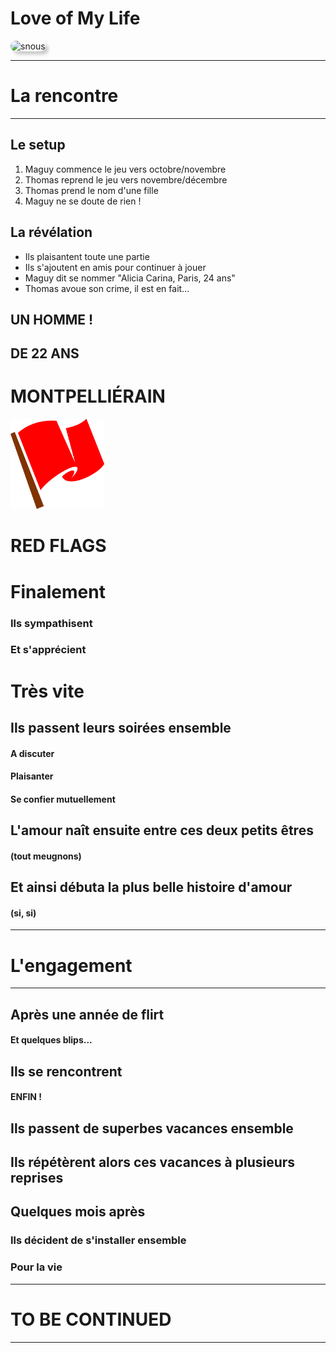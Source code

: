# Love of My Life

![snous](snous.jpg)

<style>
img[alt='snous'] { 
    width: 300px;
    border-radius: 10px;
    box-shadow: 5px 5px 5px rgba(0, 0, 0, 0.2);
}
</style>

<!--hslide-->

---
# La rencontre
---

<!--hslide-->

## Le setup

1. Maguy commence le jeu vers octobre/novembre
2. Thomas reprend le jeu vers novembre/décembre
3. Thomas prend le nom d'une fille
4. Maguy ne se doute de rien !

<!--hslide-->

## La révélation

- Ils plaisantent toute une partie
- Ils s'ajoutent en amis pour continuer à jouer
- Maguy dit se nommer "Alicia Carina, Paris, 24 ans"
- Thomas avoue son crime, il est en fait...

<!--hslide-->

## UN HOMME !

## DE 22 ANS        <!-- .element: class="fragment" data-fragment-index="1" -->

# MONTPELLIÉRAIN    <!-- .element: class="fragment" data-fragment-index="2" -->

<!--hslide-->

![red-flag](red-flag.png)

# RED FLAGS

<style>
img[alt='red-flag'] { width: 150px; }
</style>

<!--hslide-->

# Finalement

### Ils sympathisent            <!-- .element: class="fragment" data-fragment-index="1" -->

### Et s'apprécient             <!-- .element: class="fragment" data-fragment-index="2" -->

<!--hslide-->

# Très vite

## Ils passent leurs soirées ensemble

#### A discuter                 <!-- .element: class="fragment" data-fragment-index="1" -->

#### Plaisanter                 <!-- .element: class="fragment" data-fragment-index="2" -->

#### Se confier mutuellement    <!-- .element: class="fragment" data-fragment-index="3" -->

<!--hslide-->

## L'amour naît ensuite entre ces deux petits êtres

#### (tout meugnons)

<!--hslide-->

## Et ainsi débuta la plus belle histoire d'amour

#### (si, si)

<!--hslide-->

---
# L'engagement
---

<!--hslide-->

## Après une année de flirt

#### Et quelques blips...

<!--hslide-->

## Ils se rencontrent

#### ENFIN !

<!--hslide-->

## Ils passent de superbes vacances ensemble

<!--hslide-->

## Ils répétèrent alors ces vacances à plusieurs reprises

<!--hslide-->

## Quelques mois après

### Ils décident de s'installer ensemble    <!-- .element: class="fragment" data-fragment-index="1" -->

### Pour la vie                             <!-- .element: class="fragment" data-fragment-index="2" -->

<!--hslide-->

---
# TO BE CONTINUED
---


